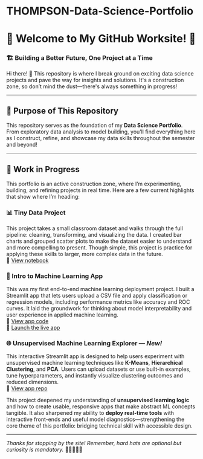 # THOMPSON-Data-Science-Portfolio  
# 🚧 **Welcome to My GitHub Worksite!** 🚧  
### **🏗️ Building a Better Future, One Project at a Time**  
Hi there! 👋 This repository is where I break ground on exciting data science projects and pave the way for insights and solutions. It's a construction zone, so don’t mind the dust—there's always something in progress!  

---

## 🔨 **Purpose of This Repository**  
This repository serves as the foundation of my **Data Science Portfolio**. From exploratory data analysis to model building, you’ll find everything here as I construct, refine, and showcase my data skills throughout the semester and beyond!  


---

## 🚜 **Work in Progress**  
This portfolio is an active construction zone, where I’m experimenting, building, and refining projects in real time. Here are a few current highlights that show where I’m heading:

### 📊 Tiny Data Project  
This project takes a small classroom dataset and walks through the full pipeline: cleaning, transforming, and visualizing the data. I created bar charts and grouped scatter plots to make the dataset easier to understand and more compelling to present. Though simple, this project is practice for applying these skills to larger, more complex data in the future.  
🔗 [View notebook](https://github.com/jthomp33/THOMPSON-Data-Science-Portfolio/blob/main/TinyDataProject.ipynb)

### 🤖 Intro to Machine Learning App  
This was my first end-to-end machine learning deployment project. I built a Streamlit app that lets users upload a CSV file and apply classification or regression models, including performance metrics like accuracy and ROC curves. It laid the groundwork for thinking about model interpretability and user experience in applied machine learning.  
🔗 [View app code](https://github.com/jthomp33/THOMPSON-Data-Science-Portfolio/blob/main/ML%20App/MLSTREAMLITAPP.py)  
🔗 [Launch the live app](https://jthomp33-thompson-data-science-portf-mlappmlstreamlitapp-pdrpyi.streamlit.app/)

### 🌐 Unsupervised Machine Learning Explorer — *New!*  
This interactive Streamlit app is designed to help users experiment with unsupervised machine learning techniques like **K-Means**, **Hierarchical Clustering**, and **PCA**. Users can upload datasets or use built-in examples, tune hyperparameters, and instantly visualize clustering outcomes and reduced dimensions.  
🔗 [View app repo](https://github.com/jthomp33/thompson-unsupervised-streamlit)

This project deepened my understanding of **unsupervised learning logic** and how to create usable, responsive apps that make abstract ML concepts tangible. It also sharpened my ability to **deploy real-time tools** with interactive front-ends and useful model diagnostics—strengthening the core theme of this portfolio: bridging technical skill with accessible design.

---

*Thanks for stopping by the site! Remember, hard hats are optional but curiosity is mandatory.* 🧺👷‍♂️👷‍♀️
